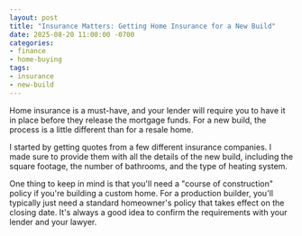 ```yaml
---
layout: post
title: "Insurance Matters: Getting Home Insurance for a New Build"
date: 2025-08-20 11:00:00 -0700
categories:
- finance
- home-buying
tags:
- insurance
- new-build
---
```


Home insurance is a must-have, and your lender will require you to have it in place before they release the mortgage funds. For a new build, the process is a little different than for a resale home.

I started by getting quotes from a few different insurance companies. I made sure to provide them with all the details of the new build, including the square footage, the number of bathrooms, and the type of heating system.

One thing to keep in mind is that you'll need a "course of construction" policy if you're building a custom home. For a production builder, you'll typically just need a standard homeowner's policy that takes effect on the closing date. It's always a good idea to confirm the requirements with your lender and your lawyer.
